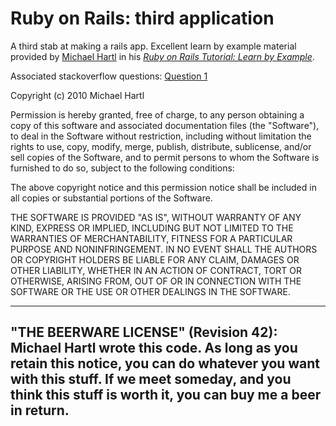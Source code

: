# Ruby on Rails: third application

A third stab at making a rails app. Excellent learn by example material provided by [Michael Hartl](http://michaelhartl.com/) in his [*Ruby on Rails Tutorial: Learn by Example*](http://ruby.railstutorial.org/ruby-on-rails-tutorial-book).

Associated stackoverflow questions:
[Question 1](http://stackoverflow.com/questions/5446575/rails-3-seed-rb-data-for-money-class)


Copyright (c) 2010 Michael Hartl

   Permission is hereby granted, free of charge, to any person
   obtaining a copy of this software and associated documentation
   files (the "Software"), to deal in the Software without
   restriction, including without limitation the rights to use,
   copy, modify, merge, publish, distribute, sublicense, and/or sell
   copies of the Software, and to permit persons to whom the
   Software is furnished to do so, subject to the following
   conditions:

   The above copyright notice and this permission notice shall be
   included in all copies or substantial portions of the Software.

   THE SOFTWARE IS PROVIDED "AS IS", WITHOUT WARRANTY OF ANY KIND,
   EXPRESS OR IMPLIED, INCLUDING BUT NOT LIMITED TO THE WARRANTIES
   OF MERCHANTABILITY, FITNESS FOR A PARTICULAR PURPOSE AND
   NONINFRINGEMENT. IN NO EVENT SHALL THE AUTHORS OR COPYRIGHT
   HOLDERS BE LIABLE FOR ANY CLAIM, DAMAGES OR OTHER LIABILITY,
   WHETHER IN AN ACTION OF CONTRACT, TORT OR OTHERWISE, ARISING
   FROM, OUT OF OR IN CONNECTION WITH THE SOFTWARE OR THE USE OR
   OTHER DEALINGS IN THE SOFTWARE.

  ------------------------------------------------------------
  "THE BEERWARE LICENSE" (Revision 42):
  Michael Hartl wrote this code. As long as you retain this 
  notice, you can do whatever you want with this stuff. If we
  meet someday, and you think this stuff is worth it, you can
  buy me a beer in return.
  ------------------------------------------------------------

